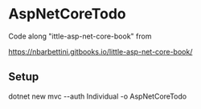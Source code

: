 # AspNetCoreTodo
Code along "ittle-asp-net-core-book" from 

https://nbarbettini.gitbooks.io/little-asp-net-core-book/

## Setup
dotnet new mvc --auth Individual -o AspNetCoreTodo
